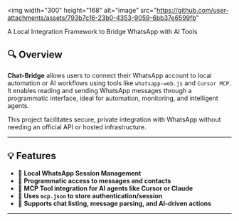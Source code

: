 <img width="300" height="168" alt="image" src="https://github.com/user-attachments/assets/793b7c16-23b0-4353-9059-6bb37e6599fb" 

A Local Integration Framework to Bridge WhatsApp with AI Tools

## 🔍 Overview


**Chat-Bridge** allows users to connect their WhatsApp account to local automation or AI workflows using tools like `whatsapp-web.js` and `Cursor MCP`. It enables reading and sending WhatsApp messages through a programmatic interface, ideal for automation, monitoring, and intelligent agents.

This project facilitates secure, private integration with WhatsApp without needing an official API or hosted infrastructure.

---

## 💡 Features

- 🔐 **Local WhatsApp Session Management**
- 📩 **Programmatic access to messages and contacts**
- 🧠 **MCP Tool integration for AI agents like Cursor or Claude**
- 📁 **Uses `mcp.json` to store authentication/session**
- 🔄 **Supports chat listing, message parsing, and AI-driven actions**

---

